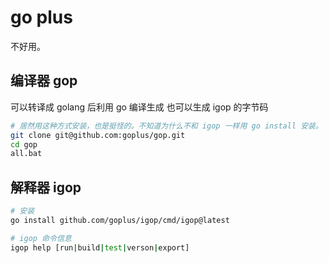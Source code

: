 # go plus

不好用。

## 编译器 gop

可以转译成 golang 后利用 go 编译生成
也可以生成 igop 的字节码

```bash
# 居然用这种方式安装，也是挺怪的。不知道为什么不和 igop 一样用 go install 安装。
git clone git@github.com:goplus/gop.git
cd gop
all.bat
```

## 解释器 igop

```bash
# 安装
go install github.com/goplus/igop/cmd/igop@latest

# igop 命令信息
igop help [run|build|test|verson|export]
```